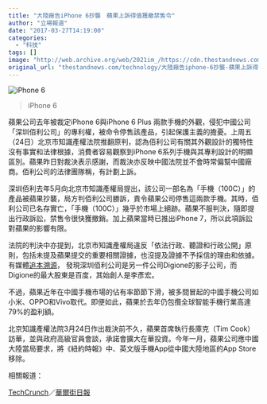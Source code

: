 ```yaml
---
title: "大陸廠告iPhone 6抄襲　蘋果上訴得值獲撤禁售令"
author: "立場報道"
date: "2017-03-27T14:19:00"
categories:
  - "科技"
tags: []
image: "http://web.archive.org/web/2021im_/https://cdn.thestandnews.com/media/photos/cache/iphone_atyVG_1200x0.png"
original_url: "thestandnews.com/technology/大陸廠告iphone-6抄襲-蘋果上訴得值獲撤禁售令"
---
```

![iPhone 6](http://web.archive.org/web/2021im_/https://cdn.thestandnews.com/media/photos/cache/iphone_atyVG_1200x0.png)

> iPhone 6

蘋果公司去年被裁定iPhone 6與iPhone 6 Plus 兩款手機的外觀，侵犯中國公司「深圳佰利公司」的專利權，被命令停售該產品，引起保護主義的擔憂。上周五（24日）北京市知識產權法院推翻原判，認為佰利公司有關其外觀設計的獨特性沒有事實和法律根據，消費者容易觀察到iPhone 6系列手機與其專利設計的明顯區別。蘋果昨日對裁決表示感謝，而裁決亦反映中國法院並不會時常偏幫中國廠商。佰利公司的法律團隊稱，有計劃上訴。

深圳佰利去年5月向北京市知識產權局提出，該公司一部名為「手機（100C）」的產品被蘋果抄襲，局方判佰利公司勝訴，責令蘋果公司停售這兩款手機。其時，佰利公司已名存實亡，「手機（100C）」幾乎於市場上絕跡。蘋果不服判決，隨即提出行政訴訟，禁售令很快獲撤銷。加上蘋果當時已推出iPhone 7，所以此項訴訟對蘋果的影響有限。

法院的判決中亦提到，北京市知識產權局違反「依法行政、聽證和行政公開」原則，包括未提及蘋果提交的重要相關證據，也沒提及證據不予採信的理由和依據。有媒體[追本溯源](http://web.archive.org/web/20210628220558/https://unwire.hk/2016/06/19/why-baili-sues-apple-successfully/fun-tech/)， 發現深圳佰利公司是另一件公司Digione的影子公司，而Digione的最大股東是百度，其始創人是李彥宏。

不過，蘋果近年在中國手機市場的佔有率節節下滑，被多間冒起的中國手機公司如小米、OPPO和Vivo取代。即便如此，蘋果於去年仍包攬全球智能手機行業高達79%的盈利額。

北京知識產權法院3月24日作出裁決前不久，蘋果首席執行長庫克（Tim Cook）訪華，並與政府高級官員會談，承諾會擴大在華投資。今年一月，蘋果公司應中國大陸當局要求，將《紐約時報》中、英文版手機App從中國大陸地區的App Store移除。

相關報道：

[TechCrunch](http://web.archive.org/web/20210628220558/https://techcrunch.com/2017/03/26/a-win-for-apple-in-beijing-as-court-overturns-iphone-patent-ruling/)／[華爾街日報](http://web.archive.org/web/20210628220558/http://cn.wsj.com/big5/20170327/tec084313.asp)